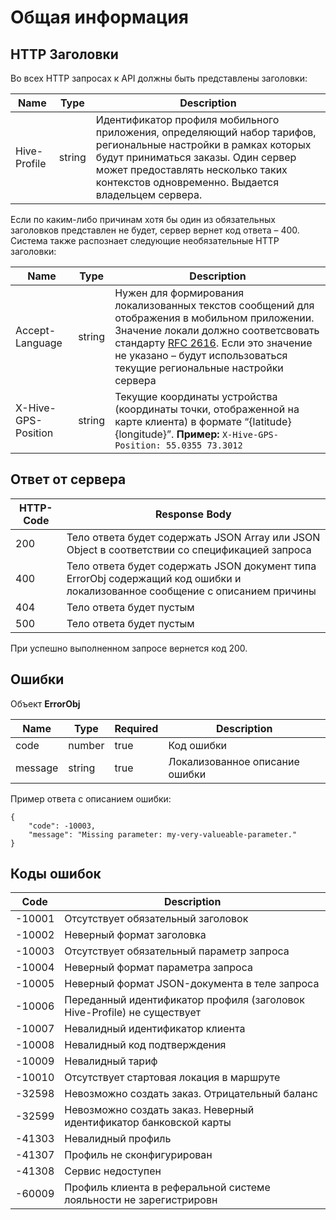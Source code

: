 # Общая информация

<a name="http-headers"></a>
## HTTP Заголовки

Во всех HTTP запросах к API должны быть представлены заголовки:

| Name | Type | Description |
| --- | --- | --- |
| Hive-Profile | string | Идентификатор профиля мобильного приложения, определяющий набор тарифов, региональные настройки в рамках которых будут приниматься заказы. Один сервер может предоставлять несколько таких контекстов одновременно. Выдается владельцем сервера. |

Если по каким-либо причинам хотя бы один из обязательных заголовков представлен не будет, сервер вернет код ответа – 400.
Система также распознает следующие необязательные HTTP заголовки:

| Name | Type | Description |
| --- | --- | --- |
| Accept-Language | string | Нужен для формирования локализованных текстов сообщений для отображения в мобильном приложении. Значение локали должно соответсвовать стандарту [RFC 2616](https://www.w3.org/Protocols/rfc2616/rfc2616-sec14.html#sec14.4). Если это значение не указано – будут использоваться текущие региональные настройки сервера
| X-Hive-GPS-Position | string | Текущие координаты устройства (координаты точки, отображенной на карте клиента) в формате “{latitude} {longitude}”. **Пример:** `X-Hive-GPS-Position: 55.0355 73.3012` |

## Ответ от сервера

| HTTP-Code | Response Body | 
| --- | --- |
| 200 | Тело ответа будет содержать JSON Array или JSON Object в соответствии со спецификацией запроса |
| 400 | Тело ответа будет содержать JSON документ типа ErrorObj содержащий код ошибки и локализованное сообщение с описанием причины |
| 404 | Тело ответа будет пустым |
| 500 | Тело ответа будет пустым |

При успешно выполненном запросе вернется код 200.

## Ошибки

Объект **ErrorObj**

| Name | Type | Required | Description |
| --- | --- | --- | --- |
| code | number | true | Код ошибки |
| message | string | true | Локализованное описание ошибки |

Пример ответа с описанием ошибки:
```
{
    "code": -10003,
    "message": "Missing parameter: my-very-valueable-parameter."
}
```
## Коды ошибок

| Code | Description |
| --- | --- |
| -10001 | Отсутствует обязательный заголовок |
| -10002 | Неверный формат заголовка |
| -10003 | Отсутствует обязательный параметр запроса |
| -10004 | Неверный формат параметра запроса |
| -10005 | Неверный формат JSON-документа в теле запроса |
| -10006 | Переданный идентификатор профиля (заголовок Hive-Profile) не существует |
| -10007 | Невалидный идентификатор клиента |
| -10008 | Невалидный код подтверждения |
| -10009 | Невалидный тариф |
| -10010 | Отсутствует стартовая локация в маршруте |
| -32598 | Невозможно создать заказ. Отрицательный баланс |
| -32599 | Невозможно создать заказ. Неверный идентификатор банковской карты |
| -41303 | Невалидный профиль |
| -41307 | Профиль не сконфигурирован | 
| -41308 | Сервис недоступен |
| -60009 | Профиль клиента в реферальной системе лояльности не зарегистрировн |

